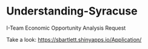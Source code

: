 # Understanding-Syracuse
I-Team Economic Opportunity Analysis Request 

Take a look: https://sbartlett.shinyapps.io/Application/
